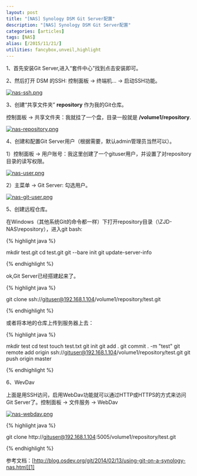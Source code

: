 ```yaml
---
layout: post
title: "[NAS] Synology DSM Git Server配置"
description: "[NAS] Synology DSM Git Server配置"
categories: [articles]
tags: [NAS]
alias: [/2015/11/21/]
utilities: fancybox,unveil,highlight
---
```


1、首先安装Git Server,进入“套件中心”找到点击安装即可。


2、然后打开 DSM 的SSH: 控制面板 → 终端机... → 启动SSH功能。

<a class="post-image" href="/assets/images/posts/nas-ssh.png">
<img itemprop="image" data-src="/assets/images/posts/nas-ssh.png" src="/assets/js/unveil/loader.gif" alt="nas-ssh.png" />
</a>

3、创建“共享文件夹” **repository** 作为我的Git仓库。

控制面板 → 共享文件夹：我就挂了一个盘，目录一般就是 **/volume1/repository**.

<a class="post-image" href="/assets/images/posts/nas-repository.png">
<img itemprop="image" data-src="/assets/images/posts/nas-repository.png" src="/assets/js/unveil/loader.gif" alt="nas-repository.png" />
</a>


4、创建和配置Git Server用户（根据需要，默认admin管理员当然可以）。

1）控制面板 → 用户账号：我这里创建了一个gituser用户，并设置了对repository目录的读写权限。

<a class="post-image" href="/assets/images/posts/nas-user.png">
<img itemprop="image" data-src="/assets/images/posts/nas-user.png" src="/assets/js/unveil/loader.gif" alt="nas-user.png" />
</a>

2）主菜单 → Git Server: 勾选用户。

<a class="post-image" href="/assets/images/posts/nas-git-user.png">
<img itemprop="image" data-src="/assets/images/posts/nas-git-user.png" src="/assets/js/unveil/loader.gif" alt="nas-git-user.png" />
</a>


5、创建远程仓库。

在Windows（其他系统Git的命令都一样）下打开repository目录（\\ZJD-NAS\repository），进入git bash:

{% highlight java %}

mkdir test.git 
cd test.git
git --bare init 
git update-server-info

{% endhighlight %}


ok,Git Server已经搭建起来了。


{% highlight java %}

git clone ssh://gituser@192.168.1.104/volume1/repository/test.git

{% endhighlight %}


或者将本地的仓库上传到服务器上去：

{% highlight java %}

mkdir test
cd test
touch test.txt
git init
git add .
git commit . -m "test"
git remote add origin ssh://gituser@192.168.1.104/volume1/repository/test.git
git push origin master

{% endhighlight %}


6、WevDav

上面是用SSH访问，启用WebDav功能就可以通过HTTP或HTTPS的方式来访问Git Server了。控制面板 → 文件服务 → WebDav

<a class="post-image" href="/assets/images/posts/nas-webdav.png">
<img itemprop="image" data-src="/assets/images/posts/nas-webdav.png" src="/assets/js/unveil/loader.gif" alt="nas-webdav.png" />
</a>

{% highlight java %}

git clone http://gituser@192.168.1.104:5005/volume1/repository/test.git

{% endhighlight %}


参考文档：[http://blog.osdev.org/git/2014/02/13/using-git-on-a-synology-nas.html][1]



[1]: http://blog.osdev.org/git/2014/02/13/using-git-on-a-synology-nas.html





